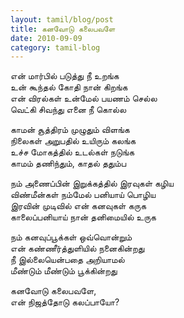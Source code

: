 ```yaml
---
layout: tamil/blog/post
title: கனவோடு கலைபவளே
date: 2010-09-09
category: tamil-blog
---
```


என் மார்பில் படுத்து நீ உறங்க <br/>
உன் கூந்தல் கோதி நான் கிறங்க <br/>
என் விரல்கள் உன்மேல் பயணம் செல்ல <br/>
வெட்கி சிவந்து எனை நீ கொல்ல

காமன் சூத்திரம் முழுதும் விளங்க <br/>
நிலைகள் அறுபதில் உயிரும் கலங்க <br/>
உச்ச மோகத்தில் உடல்கள் நடுங்க <br/>
காமம் தணிந்தும், காதல் ததும்ப

நம் அணைப்பின் இறுக்கத்தில் இரவுகள் கழிய <br/>
விண்மீன்கள் நம்மேல் பனியாய் பொழிய <br/>
இரவின் முடிவில் என் கனவுகள் கருக <br/>
காலைப்பனியாய் நான் தனிமையில் உருக

நம் கனவுப்பூக்கள் ஒவ்வொன்றும் <br/>
என் கண்ணீர்த்துளியில் நனைகின்றது <br/>
நீ இல்லையென்பதை அறியாமல் <br/>
மீண்டும் மீண்டும் பூக்கின்றது

கனவோடு கலைபவளே, <br/>
என் நிஜத்தோடு கலப்பாயோ?
